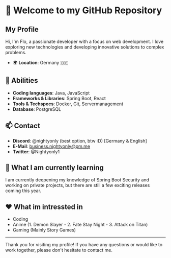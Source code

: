 # 👋 Welcome to my GitHub Repository

## My Profile

Hi, I'm Flo, a passionate developer with a focus on web development. I love exploring new technologies and developing innovative solutions to complex problems.

- 🌍 **Location**: Germany 🇩🇪 

## 🌟 Abilities

- **Coding languages**: Java, JavaScript
- **Frameworks & Libraries**: Spring Boot, React
- **Tools & Techspecs**: Docker, Git, Servermanagement
- **Database**: PostgreSQL


## 📫 Contact

- **Discord**: @nightyonly (best option, btw :D) [Germany & English]
- **E-Mail**: business.nightyonly@pm.me
- **Twitter**: @Nightyonly1



## 🌱 What I am currently learning

I am currently deepening my knowledge of Spring Boot Security and working on private projects, but there are still a few exciting releases coming this year.

## ❤️ What im intressted in

- Coding
- Anime (1. Demon Slayer - 2. Fate Stay Night - 3. Attack on Titan)
- Gaming (Mainly Story Games)

---
Thank you for visiting my profile! If you have any questions or would like to work together, please don't hesitate to contact me.
